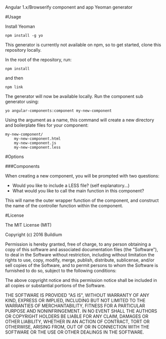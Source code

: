 Angular 1.x/Browserify component and app Yeoman generator

#Usage

Install Yeoman

```
npm install -g yo
```

This generator is currently not available on npm, so to get started, clone this repository locally.

In the root of the repository, run:

```
npm install
```

and then

```
npm link
```

The generator will now be available locally.  Run the component sub generator using:

```
yo angular-components:component my-new-component
```

Using the argument as a name, this command will create a new directory and boilerplate files for your component:

```
my-new-component/
    my-new-component.html
    my-new-component.js
    my-new-component.less
```

#Options

###Components

When creating a new component, you will be prompted with two questions:

<ul>
    <li>Would you like to include a LESS file? (self explanatory...)</li>
    <li>What would you like to call the main function in this component?</li>
</ul>

This will name the outer wrapper function of the component, and construct the name of the controller function within the component.



#License

The MIT License (MIT)

Copyright (c) 2016 Buildium

Permission is hereby granted, free of charge, to any person obtaining a copy of this software and associated documentation files (the "Software"), to deal in the Software without restriction, including without limitation the rights to use, copy, modify, merge, publish, distribute, sublicense, and/or sell copies of the Software, and to permit persons to whom the Software is furnished to do so, subject to the following conditions:

The above copyright notice and this permission notice shall be included in all copies or substantial portions of the Software.

THE SOFTWARE IS PROVIDED "AS IS", WITHOUT WARRANTY OF ANY KIND, EXPRESS OR IMPLIED, INCLUDING BUT NOT LIMITED TO THE WARRANTIES OF MERCHANTABILITY, FITNESS FOR A PARTICULAR PURPOSE AND NONINFRINGEMENT. IN NO EVENT SHALL THE AUTHORS OR COPYRIGHT HOLDERS BE LIABLE FOR ANY CLAIM, DAMAGES OR OTHER LIABILITY, WHETHER IN AN ACTION OF CONTRACT, TORT OR OTHERWISE, ARISING FROM, OUT OF OR IN CONNECTION WITH THE SOFTWARE OR THE USE OR OTHER DEALINGS IN THE SOFTWARE.